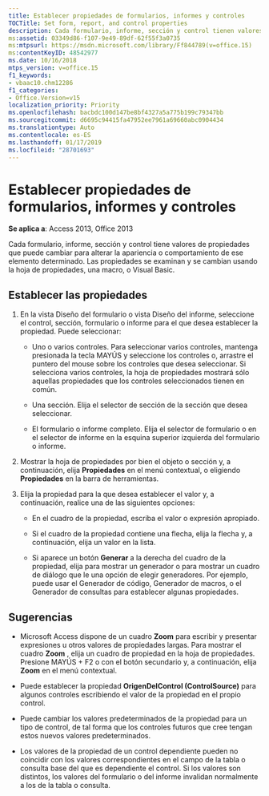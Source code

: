 ```yaml
---
title: Establecer propiedades de formularios, informes y controles
TOCTitle: Set form, report, and control properties
description: Cada formulario, informe, sección y control tienen valores de propiedad que se pueden cambiar para alterar el aspecto o comportamiento de ese elemento determinado en Access 2013.
ms:assetid: 03349d86-f107-9e49-89df-62f55f3a0735
ms:mtpsurl: https://msdn.microsoft.com/library/Ff844789(v=office.15)
ms:contentKeyID: 48542977
ms.date: 10/16/2018
mtps_version: v=office.15
f1_keywords:
- vbaac10.chm12286
f1_categories:
- Office.Version=v15
localization_priority: Priority
ms.openlocfilehash: bacbdc100d147be8bf4327a5a775b199c79347bb
ms.sourcegitcommit: d6695c94415fa47952ee7961a69660abc0904434
ms.translationtype: Auto
ms.contentlocale: es-ES
ms.lasthandoff: 01/17/2019
ms.locfileid: "28701693"
---
```

# <a name="set-form-report-and-control-properties"></a>Establecer propiedades de formularios, informes y controles

**Se aplica a**: Access 2013, Office 2013

Cada formulario, informe, sección y control tiene valores de propiedades que puede cambiar para alterar la apariencia o comportamiento de ese elemento determinado. Las propiedades se examinan y se cambian usando la hoja de propiedades, una macro, o Visual Basic.

## <a name="set-properties"></a>Establecer las propiedades

1. En la vista Diseño del formulario o vista Diseño del informe, seleccione el control, sección, formulario o informe para el que desea establecer la propiedad. Puede seleccionar:
    
   - Uno o varios controles. Para seleccionar varios controles, mantenga presionada la tecla MAYÚS y seleccione los controles o, arrastre el puntero del mouse sobre los controles que desea seleccionar. Si selecciona varios controles, la hoja de propiedades mostrará sólo aquellas propiedades que los controles seleccionados tienen en común.
    
   - Una sección. Elija el selector de sección de la sección que desea seleccionar.
    
   - El formulario o informe completo. Elija el selector de formulario o en el selector de informe en la esquina superior izquierda del formulario o informe.

2. Mostrar la hoja de propiedades por bien el objeto o sección y, a continuación, elija **Propiedades** en el menú contextual, o eligiendo **Propiedades** en la barra de herramientas.

3. Elija la propiedad para la que desea establecer el valor y, a continuación, realice una de las siguientes opciones:
    
   - En el cuadro de la propiedad, escriba el valor o expresión apropiado.
    
   - Si el cuadro de la propiedad contiene una flecha, elija la flecha y, a continuación, elija un valor en la lista.
    
   - Si aparece un botón **Generar** a la derecha del cuadro de la propiedad, elija para mostrar un generador o para mostrar un cuadro de diálogo que le una opción de elegir generadores. Por ejemplo, puede usar el Generador de código, Generador de macros, o el Generador de consultas para establecer algunas propiedades.

## <a name="tips"></a>Sugerencias 

- Microsoft Access dispone de un cuadro **Zoom** para escribir y presentar expresiones u otros valores de propiedades largas. Para mostrar el cuadro **Zoom** , elija un cuadro de propiedad en la hoja de propiedades. Presione MAYÚS + F2 o con el botón secundario y, a continuación, elija **Zoom** en el menú contextual.

- Puede establecer la propiedad **OrigenDelControl (ControlSource)** para algunos controles escribiendo el valor de la propiedad en el propio control.

- Puede cambiar los valores predeterminados de la propiedad para un tipo de control, de tal forma que los controles futuros que cree tengan estos nuevos valores predeterminados.

- Los valores de la propiedad de un control dependiente pueden no coincidir con los valores correspondientes en el campo de la tabla o consulta base del que es dependiente el control. Si los valores son distintos, los valores del formulario o del informe invalidan normalmente a los de la tabla o consulta.

